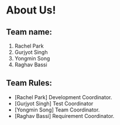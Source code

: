 # About Us!
## Team name:
1. Rachel Park
2. Gurjyot Singh
3. Yongmin Song
4. Raghav Bassi
## Team Rules:
- [Rachel Park] Development Coordinator.
- [Gurjyot Singh] Test Coordinator
- [Yongmin Song] Team Coordinator.
- [Raghav Bassi] Requirement Coordinator.

